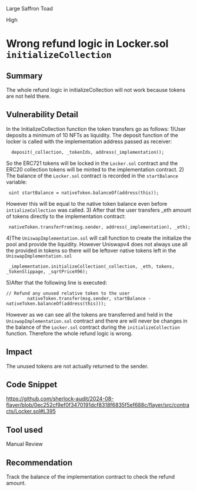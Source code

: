 Large Saffron Toad

High

# Wrong refund logic in Locker.sol `initializeCollection`

## Summary
The whole refund logic in initializeCollection will not work because tokens are not held there.
## Vulnerability Detail
In the InitializeCollection function the token transfers go as follows:
1)User deposits a minimum of 10 NFTs as liquidity. The deposit function of the locker is called with the implementation address passed as receiver:
```solidity
  deposit(_collection, _tokenIds, address(_implementation));
``` 
So the ERC721 tokens will be locked in the `Locker.sol` contract and the ERC20 collection tokens will be minted to the implementation contract.
2) The balance of the `Locker.sol` contract is recorded in the `startBalance` variable:
```solidity
 uint startBalance = nativeToken.balanceOf(address(this));
```
However this will be equal to the native token balance even before `intializeCollection` was called.
3) After that the user transfers _eth amount of tokens directly to the implementation contract:
```solidity
 nativeToken.transferFrom(msg.sender, address(_implementation), _eth);
```
4)The `UniswapImplementation.sol` will call function to create the initialize the pool and provide the liquidity. However Uniswapv4 does not always use all the provided in tokens so there will be leftover native tokens left in the `UniswapImplementation.sol`
```solidity
 _implementation.initializeCollection(_collection, _eth, tokens, _tokenSlippage, _sqrtPriceX96);
```
5)After that the following line is executed:
```solidity
// Refund any unused relative token to the user
        nativeToken.transfer(msg.sender, startBalance - nativeToken.balanceOf(address(this)));
```
However as we can see all the tokens are transferred and held in the `UniswapImplementation.sol` contract and there are will never be changes in the balance of the `Locker.sol` contract during the `initializeCollection` function. Therefore the whole refund logic is wrong.

## Impact
The unused tokens are not actually returned to the sender.
## Code Snippet
https://github.com/sherlock-audit/2024-08-flayer/blob/0ec252cf9ef0f3470191dcf8318f6835f5ef688c/flayer/src/contracts/Locker.sol#L395
## Tool used

Manual Review

## Recommendation
Track the balance of the implementation contract to check the refund amount.